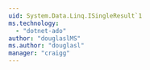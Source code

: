 ```yaml
---
uid: System.Data.Linq.ISingleResult`1
ms.technology: 
  - "dotnet-ado"
author: "douglaslMS"
ms.author: "douglasl"
manager: "craigg"
---
```

